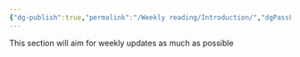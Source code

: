 ```yaml
---
{"dg-publish":true,"permalink":"/Weekly reading/Introduction/","dgPassFrontmatter":true,"created":"2025-04-23T20:51:51.340+08:00","updated":"2025-04-23T21:42:16.000+08:00"}
---
```


This section will aim for weekly updates as much as possible